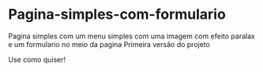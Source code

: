 # Pagina-simples-com-formulario
Pagina simples com um menu simples com uma imagem com efeito paralax e um formulario no meio da pagina
Primeira versão do projeto

Use como quiser!

